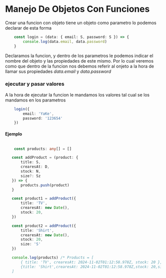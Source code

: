 # Manejo De Objetos Con Funciones

Crear una funcion con objeto tiene un objeto como parametro lo podemos declarar de esta forma

```Typescript 
    const login = (data: { email: S, password: S }) => {
        console.log(data.email, data.password)
    }
```

Declaramos la funcion, y dentro de los parametros le podemos indicar el nombre del objeto y las propiedades de este mismo. Por lo cual veremos como que dentro de la funcion nos debemos referir al onjeto a la hora de llamar sus propiedades _data.email_ y _data.password_

### ejecutar y pasar valores 

A la hora de ejecutar la funcion le mandamos los valores tal cual se los mandamos en los parametros

``` Typescript
    login({
        email: 'YaKe',
        password: '123654'
    })
```

#### Ejemplo
 
 ```Typescript

     const products: any[] = []

    const addProduct = (product: {
        title: S,
        crearesAt: D,
        stock: N,
        size?: Sz
    }) => {
        products.push(product)
    }

    const product1 = addProduct({
        title: 'TV',
        crearesAt: new Date(),
        stock: 20,
    })

    const product2 = addProduct({
        title: 'Shirt',
        crearesAt: new Date(),
        stock: 20,
        size: 'S'
    })

    console.log(products) /* Products = [
        { title: 'TV', crearesAt: 2024-11-02T01:12:58.978Z, stock: 20 },
        {title: 'Shirt',crearesAt: 2024-11-02T01:12:58.978Z,stock: 20,size: 'S'}
    ]
```


